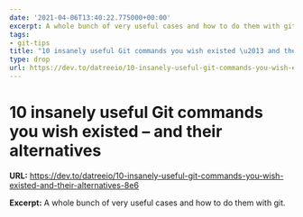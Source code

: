 ```yaml
---
date: '2021-04-06T13:40:22.775000+00:00'
excerpt: A whole bunch of very useful cases and how to do them with git.
tags:
- git-tips
title: "10 insanely useful Git commands you wish existed \u2013 and their alternatives"
type: drop
url: https://dev.to/datreeio/10-insanely-useful-git-commands-you-wish-existed-and-their-alternatives-8e6
---
```


# 10 insanely useful Git commands you wish existed – and their alternatives

**URL:** https://dev.to/datreeio/10-insanely-useful-git-commands-you-wish-existed-and-their-alternatives-8e6

**Excerpt:** A whole bunch of very useful cases and how to do them with git.
